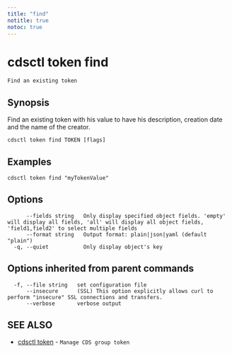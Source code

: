 ```yaml
---
title: "find"
notitle: true
notoc: true
---
```

# cdsctl token find

`Find an existing token`

## Synopsis


Find an existing token with his value to have his description, creation date and the name of the creator.
	

```
cdsctl token find TOKEN [flags]
```

## Examples

```
cdsctl token find "myTokenValue"
```

## Options

```
      --fields string   Only display specified object fields. 'empty' will display all fields, 'all' will display all object fields, 'field1,field2' to select multiple fields
      --format string   Output format: plain|json|yaml (default "plain")
  -q, --quiet           Only display object's key
```

## Options inherited from parent commands

```
  -f, --file string   set configuration file
      --insecure      (SSL) This option explicitly allows curl to perform "insecure" SSL connections and transfers.
      --verbose       verbose output
```

## SEE ALSO

* [cdsctl token](/docs/components/cdsctl/token/)	 - `Manage CDS group token`


